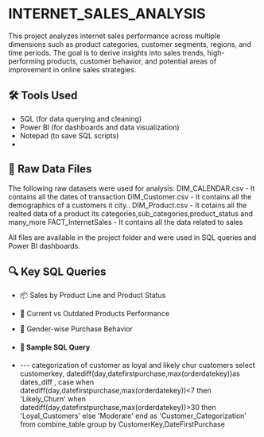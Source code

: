 # INTERNET_SALES_ANALYSIS
This project analyzes internet sales performance across multiple dimensions such as product categories, customer segments, regions, and time periods. The goal is to derive insights into sales trends, high-performing products, customer behavior, and potential areas of improvement in online sales strategies.


## 🛠 Tools Used

- SQL (for data querying and cleaning)
- Power BI (for dashboards and data visualization)
- Notepad (to save SQL scripts)
- 
## 📂 Raw Data Files

The following raw datasets were used for analysis:
DIM_CALENDAR.csv - It contains all the dates of transaction 
DIM_Customer.csv - It contains all the demographics of a customers it city..
DIM_Product.csv - It cotains all the realted data of a product its categories,sub_categories,product_status and many_more 
FACT_InternetSales - It contains all the data related to sales 

All files are available in the project folder and were used in SQL queries and Power BI dashboards.

## 🔍 Key SQL Queries

- 📦 Sales by Product Line and Product Status
- 🧾 Current vs Outdated Products Performance
- 🚻 Gender-wise Purchase Behavior

- #### 🧪 Sample SQL Query
- --- categorization of customer as loyal and likely chur customers 
select customerkey, datediff(day,datefirstpurchase,max(orderdatekey))as dates_diff , 
case when datediff(day,datefirstpurchase,max(orderdatekey))<7 then 'Likely_Churn'
when datediff(day,datefirstpurchase,max(orderdatekey))>30 then 'Loyal_Customers'
else 'Moderate'
end  as 'Customer_Categorization'
from combine_table
group by CustomerKey,DateFirstPurchase
